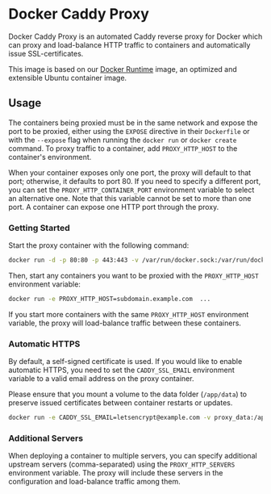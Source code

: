 # Docker Caddy Proxy

Docker Caddy Proxy is an automated Caddy reverse proxy for Docker which can proxy and load-balance HTTP traffic to
containers and automatically issue SSL-certificates.

This image is based on our [Docker Runtime](https://github.com/sitepilot/docker-runtime) image, an optimized and
extensible Ubuntu container image.

## Usage

The containers being proxied must be in the same network and expose the port to be proxied, either using the `EXPOSE`
directive in their `Dockerfile` or with the `--expose` flag when running the `docker run` or `docker create` command. To
proxy traffic to a container, add `PROXY_HTTP_HOST` to the container's environment.

When your container exposes only one port, the proxy will default to that port; otherwise, it defaults to port 80. If
you need to specify a different port, you can set the `PROXY_HTTP_CONTAINER_PORT` environment variable to select an alternative one. Note that this variable cannot be set to more than one port. A
container can expose one HTTP port through the proxy.

### Getting Started

Start the proxy container with the following command:

```bash
docker run -d -p 80:80 -p 443:443 -v /var/run/docker.sock:/var/run/docker.sock:ro ghcr.io/sitepilot/proxy:latest
```

Then, start any containers you want to be proxied with the `PROXY_HTTP_HOST` environment variable:

```bash
docker run -e PROXY_HTTP_HOST=subdomain.example.com  ...
```

If you start more containers with the same `PROXY_HTTP_HOST` environment variable, the proxy will load-balance traffic
between these containers.

### Automatic HTTPS

By default, a self-signed certificate is used. If you would like to enable automatic HTTPS, you need to set the 
`CADDY_SSL_EMAIL` environment variable to a valid email address on the proxy container. 

Please ensure that you mount a volume to the data folder (`/app/data`) to preserve issued certificates between container 
restarts or updates.

```bash
docker run -e CADDY_SSL_EMAIL=letsencrypt@example.com -v proxy_data:/app/data -d -p 80:80 -p 443:443 -v /var/run/docker.sock:/var/run/docker.sock:ro ghcr.io/sitepilot/proxy:latest
```

### Additional Servers

When deploying a container to multiple servers, you can specify additional upstream servers (comma-separated) using 
the `PROXY_HTTP_SERVERS` environment variable. The proxy will include these servers in the configuration and 
load-balance traffic among them.
